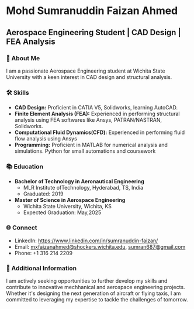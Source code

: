 # Mohd Sumranuddin Faizan Ahmed
## Aerospace Engineering Student | CAD Design | FEA Analysis

### 🚀 About Me

I am a passionate Aerospace Engineering student at Wichita State University with a keen interest in CAD design and structural analysis. 

### 🛠️ Skills

- **CAD Design:** Proficient in CATIA V5, Solidworks, learning AutoCAD.
- **Finite Element Analysis (FEA):** Experienced in performing structural analysis using FEA softwares like Ansys, PATRAN/NASTRAN, Solidworks.
- **Computational Fluid Dynamics(CFD):** Experienced in performing fluid flow analysis using Ansys
- **Programming:** Proficient in MATLAB for numerical analysis and simulations. Python for small automations and coursework

### 📚 Education

- **Bachelor of Technology in Aeronautical Engineering**
  - MLR Institute ofTechnology, Hyderabad, TS, India
  - Graduated: 2019
- **Master of Science in Aerospace Engineering**
  - Wichita State University, Wichita, KS
  - Expected Graduation: May,2025

### 🌐 Connect

- LinkedIn: https://www.linkedin.com/in/sumranuddin-faizan/
- Email: mxfaizanahmed@shockers.wichita.edu, sumran687@gmail.com
- Phone: +1 316 214 2209

### 📝 Additional Information

I am actively seeking opportunities to further develop my skills and contribute to innovative mechhanical and aerospace engineering projects. Whether it's designing the next generation of aircraft or flying taxis, I am committed to leveraging my expertise to tackle the challenges of tomorrow.


<!---
sumran5zan/sumran5zan is a ✨ special ✨ repository because its `README.md` (this file) appears on your GitHub profile.
You can click the Preview link to take a look at your changes.
--->
